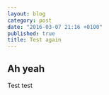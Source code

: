 ```yaml
---
layout: blog
category: post
date: "2016-03-07 21:16 +0100"
published: true
title: Test again
---
```


## Ah yeah

Test test
